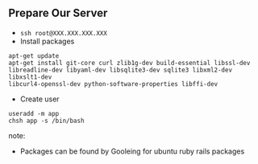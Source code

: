 ##  Prepare Our Server

* `ssh root@XXX.XXX.XXX.XXX`
* Install packages

```
apt-get update
apt-get install git-core curl zlib1g-dev build-essential libssl-dev
libreadline-dev libyaml-dev libsqlite3-dev sqlite3 libxml2-dev libxslt1-dev
libcurl4-openssl-dev python-software-properties libffi-dev
```

* Create user

```
useradd -m app
chsh app -s /bin/bash
```

note:
- Packages can be found by Gooleing for ubuntu ruby rails packages
